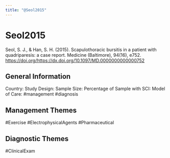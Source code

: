 ```yaml
---
title: "@Seol2015"
---
```


# Seol2015
Seol, S. J., & Han, S. H. (2015). Scapulothoracic bursitis in a patient with quadriparesis: a case report. Medicine (Baltimore), 94(16), e752. https://doi.org/https://dx.doi.org/10.1097/MD.0000000000000752 

## General Information
Country: 
Study Design: 
Sample Size: 
Percentage of Sample with SCI:
Model of Care: #management #diagnosis

## Management Themes
#Exercise #ElectrophysicalAgents #Pharmaceutical 

## Diagnostic Themes
#ClinicalExam 